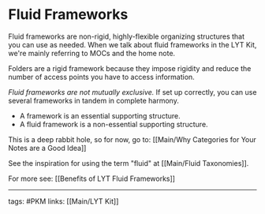 # Fluid Frameworks
Fluid frameworks are non-rigid, highly-flexible organizing structures that you can use as needed. When we talk about fluid frameworks in the LYT Kit, we're mainly referring to MOCs and the home note.

Folders are a rigid framework because they impose rigidity and reduce the number of access points you have to access information. 

*Fluid frameworks are not mutually exclusive.* If set up correctly, you can use several frameworks in tandem in complete harmony.

- A framework is an essential supporting structure. 
- A fluid framework is a non-essential supporting structure. 

This is a deep rabbit hole, so for now, go to: [[Main/Why Categories for Your Notes are a Good Idea]]

See the inspiration for using the term "fluid" at [[Main/Fluid Taxonomies]].

For more see: [[Benefits of LYT Fluid Frameworks]]

---
tags: #PKM
links: [[Main/LYT Kit]]